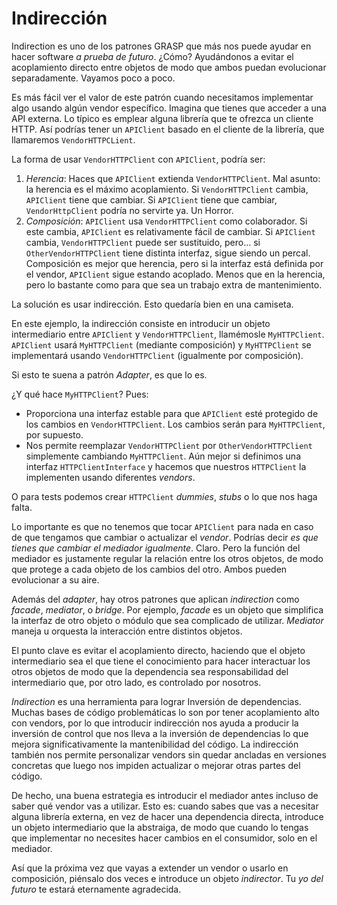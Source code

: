 # Indirección

Indirection es uno de los patrones GRASP que más nos puede ayudar en hacer software _a prueba de futuro_. ¿Cómo? Ayudándonos a evitar el acoplamiento directo entre objetos de modo que ambos puedan evolucionar separadamente. Vayamos poco a poco.

Es más fácil ver el valor de este patrón cuando necesitamos implementar algo usando algún vendor específico. Imagina que tienes que acceder a una API externa. Lo típico es emplear alguna librería que te ofrezca un cliente HTTP. Así podrías tener un `APIClient` basado en el cliente de la librería, que llamaremos `VendorHTTPCLient`.

La forma de usar `VendorHTTPClient` con `APIClient`, podría ser:

1. _Herencia_: Haces que `APIClient` extienda `VendorHTTPClient`. Mal asunto: la herencia es el máximo acoplamiento. Si `VendorHTTPClient` cambia, `APIClient` tiene que cambiar. Si `APIClient` tiene que cambiar, `VendorHttpClient` podría no servirte ya. Un Horror.
2. _Composición_: `APIClient` usa `VendorHTTPClient` como colaborador. Si este cambia, `APIClient` es relativamente fácil de cambiar. Si `APIClient` cambia, `VendorHTTPClient` puede ser sustituido, pero… si `OtherVendorHTTPClient` tiene distinta interfaz, sigue siendo un percal. Composición es mejor que herencia, pero si la interfaz está definida por el vendor, `APIClient` sigue estando acoplado. Menos que en la herencia, pero lo bastante como para que sea un trabajo extra de mantenimiento.

La solución es usar indirección. Esto quedaría bien en una camiseta.

En este ejemplo, la indirección consiste en introducir un objeto intermediario entre `APIClient` y `VendorHTTPClient`, llamémosle `MyHTTPClient`. `APIClient` usará `MyHTTPClient` (mediante composición) y `MyHTTPClient` se implementará usando `VendorHTTPClient` (igualmente por composición).

Si esto te suena a patrón _Adapter_, es que lo es.

¿Y qué hace `MyHTTPClient`? Pues:

* Proporciona una interfaz estable para que `APIClient` esté protegido de los cambios en `VendorHTTPClient`. Los cambios serán para `MyHTTPClient`, por supuesto.
* Nos permite reemplazar `VendorHTTPClient` por `OtherVendorHTTPClient` simplemente cambiando `MyHTTPClient`. Aún mejor si definimos una interfaz `HTTPClientInterface` y hacemos que nuestros `HTTPClient` la implementen usando diferentes _vendors_.

O para tests podemos crear `HTTPClient` _dummies_, _stubs_ o lo que nos haga falta.

Lo importante es que no tenemos que tocar `APIClient` para nada en caso de que tengamos que cambiar o actualizar el _vendor_. Podrías decir _es que tienes que cambiar el mediador igualmente_. Claro. Pero la función del mediador es justamente regular la relación entre los otros objetos, de modo que protege a cada objeto de los cambios del otro. Ambos pueden evolucionar a su aire.

Además del _adapter_, hay otros patrones que aplican _indirection_ como _facade_, _mediator_, o _bridge_. Por ejemplo, _facade_ es un objeto que simplifica la interfaz de otro objeto o módulo que sea complicado de utilizar. _Mediator_ maneja u orquesta la interacción entre distintos objetos.

El punto clave es evitar el acoplamiento directo, haciendo que el objeto intermediario sea el que tiene el conocimiento para hacer interactuar los otros objetos de modo que la dependencia sea responsabilidad del intermediario que, por otro lado, es controlado por nosotros.

_Indirection_ es una herramienta para lograr Inversión de dependencias. Muchas bases de código problemáticas lo son por tener acoplamiento alto con vendors, por lo que introducir indirección nos ayuda a producir la inversión de control que nos lleva a la inversión de dependencias lo que mejora significativamente la mantenibilidad del código. La indirección también nos permite personalizar vendors sin quedar ancladas en versiones concretas que luego nos impiden actualizar o mejorar otras partes del código.

De hecho, una buena estrategia es introducir el mediador antes incluso de saber qué vendor vas a utilizar. Esto es: cuando sabes que vas a necesitar alguna librería externa, en vez de hacer una dependencia directa, introduce un objeto intermediario que la abstraiga, de modo que cuando lo tengas que implementar no necesites hacer cambios en el consumidor, solo en el mediador.

Así que la próxima vez que vayas a extender un vendor o usarlo en composición, piénsalo dos veces e introduce un objeto _indirector_. Tu _yo del futuro_ te estará eternamente agradecida.
